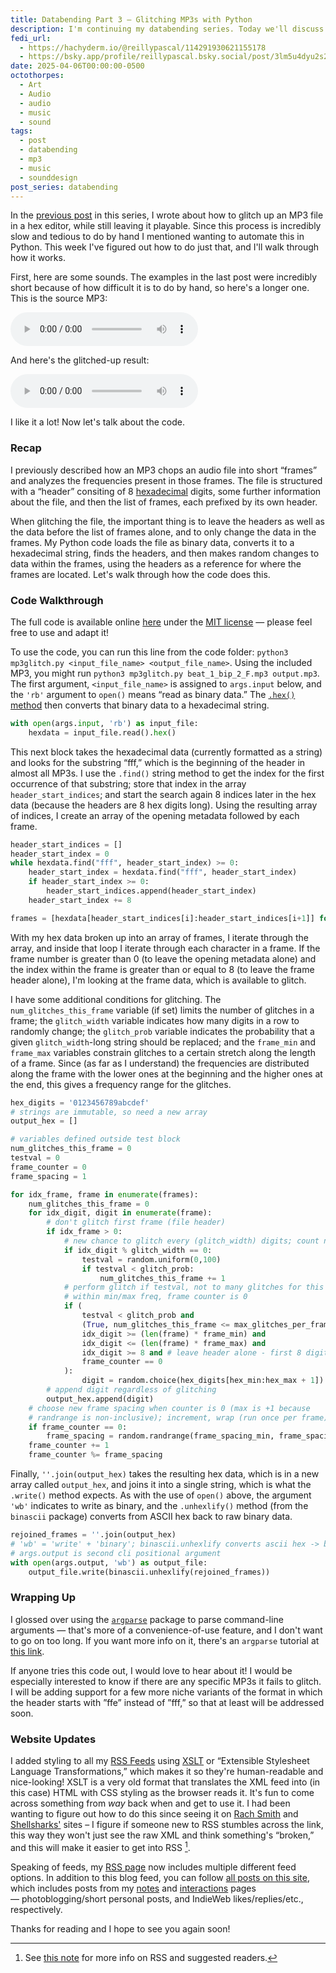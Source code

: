 ```yaml
---
title: Databending Part 3 — Glitching MP3s with Python
description: I'm continuing my databending series. Today we'll discuss how to use Python to easily glitch up MP3s, adding warbles, clicks, and other cool noise!
fedi_url: 
  - https://hachyderm.io/@reillypascal/114291930621155178
  - https://bsky.app/profile/reillypascal.bsky.social/post/3lm5u4dyu2s2f
date: 2025-04-06T00:00:00-0500
octothorpes:
  - Art
  - Audio
  - audio
  - music
  - sound
tags:
  - post
  - databending 
  - mp3 
  - music 
  - sounddesign
post_series: databending
---
```


<link rel="stylesheet" type="text/css" href="/styles/code/prism-dracula.css" />
<link rel="stylesheet" type="text/css" href="/styles/code/code-tweaks.css" />

In the [previous post](/posts/2025/02/databending-part-2/) in this series, I wrote about how to glitch up an MP3 file in a hex editor, while still leaving it playable. Since this process is incredibly slow and tedious to do by hand I mentioned wanting to automate this in Python. This week I've figured out how to do just that, and I'll walk through how it works.

First, here are some sounds. The examples in the last post were incredibly short because of how difficult it is to do by hand, so here's a longer one. This is the source MP3:

<audio controls src="/media/blog/2025/04/beat_1_bip_2_F.mp3" title="lo-fi beat without glitching"></audio>

And here's the glitched-up result:

<audio controls src="/media/blog/2025/04/binary_mp3.mp3" title="Title"></audio>

I like it a lot! Now let's talk about the code.

### Recap

I previously described how an MP3 chops an audio file into short “frames” and analyzes the frequencies present in those frames. The file is structured with a “header” consiting of 8 [hexadecimal](https://en.wikipedia.org/wiki/Hexadecimal) digits, some further information about the file, and then the list of frames, each prefixed by its own header. 

When glitching the file, the important thing is to leave the headers as well as the data before the list of frames alone, and to only change the data in the frames. My Python code loads the file as binary data, converts it to a hexadecimal string, finds the headers, and then makes random changes to data within the frames, using the headers as a reference for where the frames are located. Let's walk through how the code does this.

### Code Walkthrough

The full code is available online [here](https://github.com/reillypascal/mp3glitch) under the [MIT license](https://en.wikipedia.org/wiki/MIT_License) — please feel free to use and adapt it!

To use the code, you can run this line from the code folder: `python3 mp3glitch.py <input_file_name> <output_file_name>`. Using the included MP3, you might run `python3 mp3glitch.py beat_1_bip_2_F.mp3 output.mp3`. The first argument, `<input_file_name>` is assigned to `args.input` below, and the `'rb'` argument to `open()` means “read as binary data.” The [`.hex()` method](https://docs.python.org/3/library/functions.html#hex) then converts that binary data to a hexadecimal string.

```python
with open(args.input, 'rb') as input_file:
    hexdata = input_file.read().hex()
```

This next block takes the hexadecimal data (currently formatted as a string) and looks for the substring “fff,” which is the beginning of the header in almost all MP3s. I use the `.find()` string method to get the index for the first occurrence of that substring; store that index in the array `header_start_indices`; and start the search again 8 indices later in the hex data (because the headers are 8 hex digits long). Using the resulting array of indices, I create an array of the opening metadata followed by each frame. 

```python
header_start_indices = []
header_start_index = 0
while hexdata.find("fff", header_start_index) >= 0:
    header_start_index = hexdata.find("fff", header_start_index)
    if header_start_index >= 0:
        header_start_indices.append(header_start_index)
    header_start_index += 8

frames = [hexdata[header_start_indices[i]:header_start_indices[i+1]] for i in range(len(header_start_indices)-1)]
```

With my hex data broken up into an array of frames, I iterate through the array, and inside that loop I iterate through each character in a frame. If the frame number is greater than 0 (to leave the opening metadata alone) and the index within the frame is greater than or equal to 8 (to leave the frame header alone), I'm looking at the frame data, which is available to glitch.

I have some additional conditions for glitching. The `num_glitches_this_frame` variable (if set) limits the number of glitches in a frame; the `glitch_width` variable indicates how many digits in a row to randomly change; the `glitch_prob` variable indicates the probability that a given `glitch_width`-long string should be replaced; and the `frame_min` and `frame_max` variables constrain glitches to a certain stretch along the length of a frame. Since (as far as I understand) the frequencies are distributed along the frame with the lower ones at the beginning and the higher ones at the end, this gives a frequency range for the glitches.

```python
hex_digits = '0123456789abcdef'
# strings are immutable, so need a new array
output_hex = []

# variables defined outside test block
num_glitches_this_frame = 0
testval = 0
frame_counter = 0
frame_spacing = 1

for idx_frame, frame in enumerate(frames):
    num_glitches_this_frame = 0
    for idx_digit, digit in enumerate(frame):
        # don't glitch first frame (file header)
        if idx_frame > 0:
            # new chance to glitch every (glitch_width) digits; count num per frame
            if idx_digit % glitch_width == 0:
                testval = random.uniform(0,100)
                if testval < glitch_prob:
                    num_glitches_this_frame += 1
            # perform glitch if testval, not to many glitches for this frame
            # within min/max freq, frame counter is 0
            if (
                testval < glitch_prob and 
                (True, num_glitches_this_frame <= max_glitches_per_frame)[max_glitches_per_frame > 0] and 
                idx_digit >= (len(frame) * frame_min) and
                idx_digit <= (len(frame) * frame_max) and
                idx_digit >= 8 and # leave header alone - first 8 digits
                frame_counter == 0
            ):
                digit = random.choice(hex_digits[hex_min:hex_max + 1])
        # append digit regardless of glitching
        output_hex.append(digit)
    # choose new frame spacing when counter is 0 (max is +1 because 
    # randrange is non-inclusive); increment, wrap (run once per frame)
    if frame_counter == 0:
        frame_spacing = random.randrange(frame_spacing_min, frame_spacing_max + 1)
    frame_counter += 1
    frame_counter %= frame_spacing
```

Finally, `''.join(output_hex)` takes the resulting hex data, which is in a new array called `output_hex`, and joins it into a single string, which is what the `.write()` method expects. As with the use of `open()` above, the argument `'wb'` indicates to write as binary, and the `.unhexlify()` method (from the `binascii` package) converts from ASCII hex back to raw binary data.


```python
rejoined_frames = ''.join(output_hex)
# 'wb' = 'write' + 'binary'; binascii.unhexlify converts ascii hex -> binary
# args.output is second cli positional argument
with open(args.output, 'wb') as output_file:
    output_file.write(binascii.unhexlify(rejoined_frames))
```

### Wrapping Up
I glossed over using the [`argparse`](https://docs.python.org/3/library/argparse.html) package to parse command-line arguments — that's more of a convenience-of-use feature, and I don't want to go on too long. If you want more info on it, there's an `argparse` tutorial at [this link](https://docs.python.org/3/howto/argparse.html).

If anyone tries this code out, I would love to hear about it! I would be especially interested to know if there are any specific MP3s it fails to glitch. I will be adding support for a few more niche variants of the format in which the header starts with ”ffe” instead of ”fff,” so that at least will be addressed soon.

### Website Updates
I added styling to all my [RSS Feeds](/feeds) using [XSLT](https://en.wikipedia.org/wiki/XSLT) or “Extensible Stylesheet Language Transformations,” which makes it so they're human-readable and nice-looking! XSLT is a very old format that translates the XML feed into (in this case) HTML with CSS styling as the browser reads it. It's fun to come across something from *way* back when and get to use it. I had been wanting to figure out how to do this since seeing it on [Rach Smith](https://rachsmith.com/) and [Shellsharks'](https://shellsharks.com/) sites – I figure if someone new to RSS stumbles across the link, this way they won't just see the raw XML and think something's “broken,” and this will make it easier to get into RSS [^1].

Speaking of feeds, my [RSS page](/feeds) now includes multiple different feed options. In addition to this blog feed, you can follow [all posts on this site](/feed.xml), which includes posts from my [notes](/notes) and [interactions](/interactions) pages — photoblogging/short personal posts, and IndieWeb likes/replies/etc., respectively.

Thanks for reading and I hope to see you again soon!

[^1]: See [this note](/feeds/#what-is-rss) for more info on RSS and suggested readers.